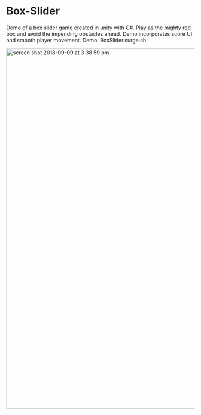 # Box-Slider
Demo of a box slider game created in unity with C#. Play as the mighty red box and avoid the impending obstacles ahead. Demo incorporates score UI and smooth player movement. Demo: BoxSlider.surge.sh

<img width="964" alt="screen shot 2018-09-09 at 3 38 59 pm" src="https://user-images.githubusercontent.com/31945972/45268206-924c8980-b446-11e8-8f9c-44949cdc28dc.png">
